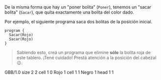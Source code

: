 De la misma forma que hay un "poner bolita" (`Poner`), tenemos un "sacar bolita" (`Sacar`), que quita exactamente una bolita del color dado.

Por ejemplo, el siguiente programa saca dos bolitas de la posición inicial.

```gobstones
program {
  Sacar(Rojo)
  Sacar(Rojo)
}
```

> Sabiendo esto, creá un programa que elimine **sólo** la bolita roja de este tablero. ¡Tené cuidado! Prestá atención a la posición del cabezal :wink:.

<gs-board>
  GBB/1.0
    size 2 2
    cell 1 0 Rojo 1
    cell 1 1 Negro 1
    head 1 1
</gs-board>